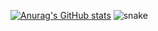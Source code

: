 [![Anurag's GitHub stats](https://github-readme-stats.vercel.app/api?username=KrowFeather&show_icons=true&theme=great-gatsby)](https://github.com/anuraghazra/github-readme-stats)
![snake](https://raw.githubusercontent.com/KrowFeather/KrowFeather/output/github-contribution-grid-snake.svg)
